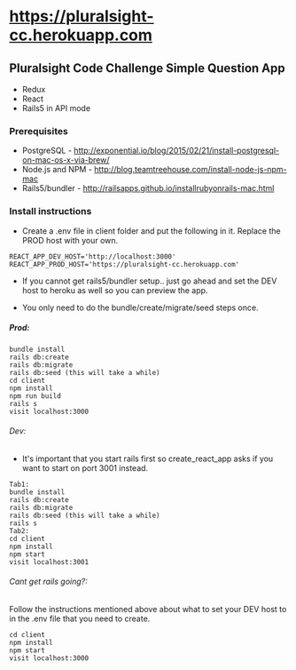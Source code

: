 # https://pluralsight-cc.herokuapp.com

## Pluralsight Code Challenge Simple Question App
* Redux
* React
* Rails5 in API mode

### Prerequisites
* PostgreSQL - http://exponential.io/blog/2015/02/21/install-postgresql-on-mac-os-x-via-brew/
* Node.js and NPM - http://blog.teamtreehouse.com/install-node-js-npm-mac
* Rails5/bundler - http://railsapps.github.io/installrubyonrails-mac.html

### Install instructions
* Create a .env file in client folder and put the following in it. Replace
the PROD host with your own. 
```
REACT_APP_DEV_HOST='http://localhost:3000'
REACT_APP_PROD_HOST='https://pluralsight-cc.herokuapp.com'
```
* If you cannot get rails5/bundler setup.. just go ahead and set the DEV
host to heroku as well so you can preview the app.

* You only need to do the bundle/create/migrate/seed steps once.

##### Prod:
```
bundle install
rails db:create
rails db:migrate
rails db:seed (this will take a while)
cd client
npm install
npm run build
rails s
visit localhost:3000
```

###### Dev:
* It's important that you start rails first so create_react_app asks if you
want to start on port 3001 instead.  
```
Tab1:
bundle install
rails db:create
rails db:migrate
rails db:seed (this will take a while)
rails s
Tab2:
cd client
npm install
npm start
visit localhost:3001
```

###### Cant get rails going?:
Follow the instructions mentioned above about what to set your DEV host to 
in the .env file that you need to create. 
```
cd client
npm install
npm start
visit localhost:3000
```